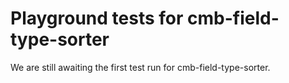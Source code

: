 # Playground tests for cmb-field-type-sorter
We are still awaiting the first test run for cmb-field-type-sorter.
